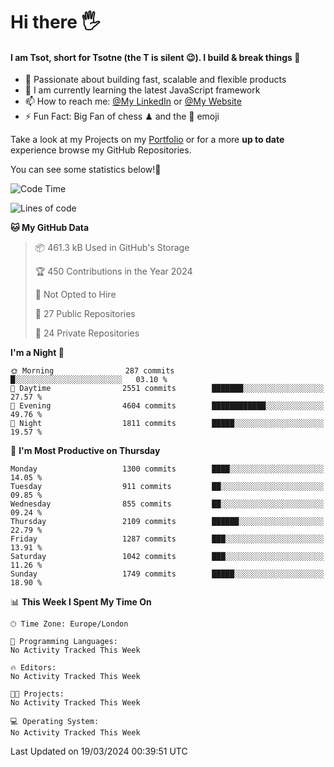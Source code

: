 # Hi there :raised_hand_with_fingers_splayed:
#### I am Tsot, short for Tsotne (the T is silent :wink:). I build & break things :space_invader:
- :telescope: Passionate about building fast, scalable and flexible products
- :seedling: I am currently learning the latest JavaScript framework 
- :mailbox: How to reach me: [@My LinkedIn](https://www.linkedin.com/in/tsotne-gvadzabia/) or [@My Website](https://tsotne.co.uk/contact)
- :zap: Fun Fact: Big Fan of chess ♟ and the 👾 emoji

Take a look at my Projects on my [Portfolio](https://tsotne.co.uk/) or for a more **up to date** experience browse my GitHub Repositories.

You can see some statistics below!:space_invader:
<!--START_SECTION:waka-->
![Code Time](http://img.shields.io/badge/Code%20Time-761%20hrs%202%20mins-blue)

![Lines of code](https://img.shields.io/badge/From%20Hello%20World%20I%27ve%20Written-4.9%20million%20lines%20of%20code-blue)

**🐱 My GitHub Data** 

> 📦 461.3 kB Used in GitHub's Storage 
 > 
> 🏆 450 Contributions in the Year 2024
 > 
> 🚫 Not Opted to Hire
 > 
> 📜 27 Public Repositories 
 > 
> 🔑 24 Private Repositories 
 > 
**I'm a Night 🦉** 

```text
🌞 Morning                287 commits         █░░░░░░░░░░░░░░░░░░░░░░░░   03.10 % 
🌆 Daytime                2551 commits        ███████░░░░░░░░░░░░░░░░░░   27.57 % 
🌃 Evening                4604 commits        ████████████░░░░░░░░░░░░░   49.76 % 
🌙 Night                  1811 commits        █████░░░░░░░░░░░░░░░░░░░░   19.57 % 
```
📅 **I'm Most Productive on Thursday** 

```text
Monday                   1300 commits        ████░░░░░░░░░░░░░░░░░░░░░   14.05 % 
Tuesday                  911 commits         ██░░░░░░░░░░░░░░░░░░░░░░░   09.85 % 
Wednesday                855 commits         ██░░░░░░░░░░░░░░░░░░░░░░░   09.24 % 
Thursday                 2109 commits        ██████░░░░░░░░░░░░░░░░░░░   22.79 % 
Friday                   1287 commits        ███░░░░░░░░░░░░░░░░░░░░░░   13.91 % 
Saturday                 1042 commits        ███░░░░░░░░░░░░░░░░░░░░░░   11.26 % 
Sunday                   1749 commits        █████░░░░░░░░░░░░░░░░░░░░   18.90 % 
```


📊 **This Week I Spent My Time On** 

```text
🕑︎ Time Zone: Europe/London

💬 Programming Languages: 
No Activity Tracked This Week

🔥 Editors: 
No Activity Tracked This Week

🐱‍💻 Projects: 
No Activity Tracked This Week

💻 Operating System: 
No Activity Tracked This Week
```


 Last Updated on 19/03/2024 00:39:51 UTC
<!--END_SECTION:waka-->
